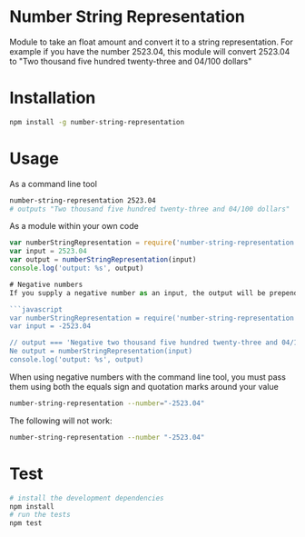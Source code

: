 # Number String Representation

Module to take an float amount and convert it to a string representation. For example if you have the number 2523.04, this module will convert 2523.04 to "Two thousand five hundred twenty-three and 04/100 dollars"

# Installation

```bash
npm install -g number-string-representation
```

# Usage

As a command line tool
```bash
number-string-representation 2523.04
# outputs "Two thousand five hundred twenty-three and 04/100 dollars"
```

As a module within your own code

```javascript
var numberStringRepresentation = require('number-string-representation')
var input = 2523.04
var output = numberStringRepresentation(input)
console.log('output: %s', output)

# Negative numbers
If you supply a negative number as an input, the output will be prepended with the text 'Negative '

```javascript
var numberStringRepresentation = require('number-string-representation')
var input = -2523.04

// output === 'Negative two thousand five hundred twenty-three and 04/100 dollars'
Ne output = numberStringRepresentation(input)
console.log('output: %s', output)
```

When using negative numbers with the command line tool, you must pass them using both the equals sign and quotation marks around your value

```bash
number-string-representation --number="-2523.04"
```

The following will not work:
```bash
number-string-representation --number "-2523.04"
```

# Test

```bash
# install the development dependencies
npm install
# run the tests
npm test
```
